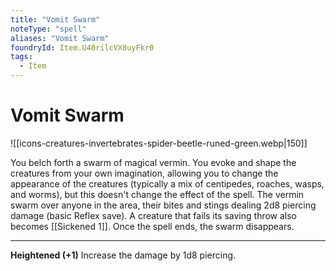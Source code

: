 ```yaml
---
title: "Vomit Swarm"
noteType: "spell"
aliases: "Vomit Swarm"
foundryId: Item.U40rilcVX8uyFkr0
tags:
  - Item
---
```


# Vomit Swarm
![[icons-creatures-invertebrates-spider-beetle-runed-green.webp|150]]

You belch forth a swarm of magical vermin. You evoke and shape the creatures from your own imagination, allowing you to change the appearance of the creatures (typically a mix of centipedes, roaches, wasps, and worms), but this doesn't change the effect of the spell. The vermin swarm over anyone in the area, their bites and stings dealing 2d8 piercing damage (basic Reflex save). A creature that fails its saving throw also becomes [[Sickened 1]]. Once the spell ends, the swarm disappears.

* * *

**Heightened (+1)** Increase the damage by 1d8 piercing.
